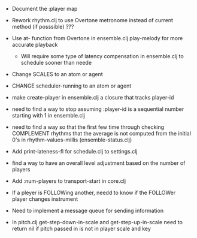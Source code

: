 * Document the :player map

* Rework rhythm.clj to use Overtone metronome instead of current method (if posssible) ???

* Use at- function from Overtone in ensemble.clj play-melody for more accurate playback
  - Will require some type of latency compensation in ensemble.clj to schedule sooner than neede

* Change SCALES to an atom or agent

* CHANGE scheduler-running to an atom or agent

* make create-player in ensemble.clj a closure that tracks player-id

* need to find a way to stop assuming :player-id is a sequential number starting with 1 in ensemble.clj

* need to find a way so that the first few time through checking COMPLEMENT rhythms that the average is not computed from the initial 0's in rhythm-values-millis (ensemble-status.clj)

* Add print-lateness-fl for schedule.clj to settings.clj

* find a way to have an overall level adjustment based on the number of players

* Add :num-players to transport-start in core.clj

* If a pleyer is FOLLOWing another, needd to know if the FOLLOWer player changes instrument

* Need to implement a message queue for sending information

* In pitch.clj get-step-down-in-scale and get-step-up-in-scale need to return nil if pitch passed in is not in player scale and key
